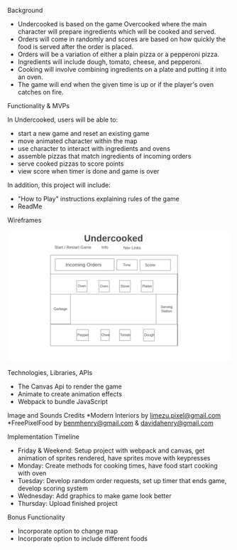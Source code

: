 Background
* Undercooked is based on the game Overcooked where the main character will prepare ingredients which will be cooked and served. 
* Orders will come in randomly and scores are based on how quickly the food is served after the order is placed.  
* Orders will be a variation of either a plain pizza or a pepperoni pizza.
* Ingredients will include dough, tomato, cheese, and pepperoni.  
* Cooking will involve combining ingredients on a plate and putting it into an oven.
* The game will end when the given time is up or if the player's oven catches on fire.

Functionality & MVPs

In Undercooked, users will be able to:
* start a new game and reset an existing game
* move animated character within the map
* use character to interact with ingredients and ovens
* assemble pizzas that match ingredients of incoming orders
* serve cooked pizzas to score points
* view score when timer is done and game is over

In addition, this project will include:
* "How to Play" instructions explaining rules of the game
* ReadMe

Wireframes

![Undercooked wireframe](/wireframe.png)

Technologies, Libraries, APIs
* The Canvas Api to render the game
* Animate to create animation effects
* Webpack to bundle JavaScript

Image and Sounds Credits
*Modern Interiors by limezu.pixel@gmail.com
*FreePixelFood by benmhenry@gmail.com & davidahenry@gmail.com

Implementation Timeline
* Friday & Weekend: Setup project with webpack and canvas, get animation of sprites rendered, have sprites move with keypresses
* Monday: Create methods for cooking times, have food start cooking with oven
* Tuesday: Develop random order requests, set up timer that ends game, develop scoring system
* Wednesday: Add graphics to make game look better
* Thursday: Upload finished project

Bonus Functionality
* Incorporate option to change map
* Incorporate option to include different foods



